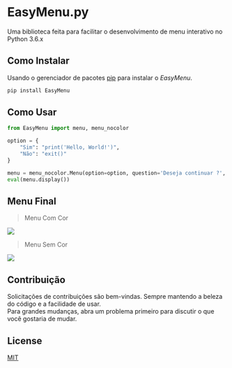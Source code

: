 # EasyMenu.py

Uma biblioteca feita para facilitar o desenvolvimento de menu interativo no Python 3.6.x

## Como Instalar

Usando o gerenciador de pacotes [pip](https://pypi.org/) para instalar o *EasyMenu*.

```bash
pip install EasyMenu
```

## Como Usar

```python
from EasyMenu import menu, menu_nocolor

option = {
    "Sim": "print('Hello, World!')",
    "Não": "exit()"
}

menu = menu_nocolor.Menu(option=option, question='Deseja continuar ?', qchoice='Escolha uma opção: ')
eval(menu.display())

```

## Menu Final

> Menu Com Cor

![](https://i.imgur.com/sQFMTv9.png)

> Menu Sem Cor

![](https://i.imgur.com/vRV2lnJ.png)

## Contribuição
Solicitações de contribuições são bem-vindas. Sempre mantendo a beleza do código e a facilidade de usar.\
Para grandes mudanças, abra um problema primeiro para discutir o que você gostaria de mudar.

## License
[MIT](https://github.com/nvrsantos/easymenu.py/blob/master/LICENSE)
